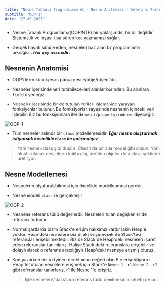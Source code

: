 ```yaml
---
title: "Nesne Tabanlı Programlama #1 - Nesne Anatomisi - Referans Türlü Değişkenler"
subtitle: "OOP-1"
date: "27-02-2023"
---
```


- Nesne Tabanlı Programlama(OOP/NTP) bir yaklaşımdır, bir dil değildir. Sistematik ve inşası kısa süren kod yazmamızı sağlar.

- Gerçek hayatı simüle eden, nesneleri baz alan bir programlama tekniğidir. **_Her şey nesnedir._**

## **Nesnenin Anatomisi**

- OOP'de en küçük/esas parça nesne/obje/object'dir.

- Nesneler içerisinde veri tutabilecekleri alanlar barındırır. Bu alanlara `field` diyeceğiz.

- Nesneler içerisinde bir de tutulan verileri işlemesine yarayan fonksiyonlar bulunur. Bu fonksiyonlar sayesinde nesnenin içindeki veri işlebilir. Biz bu fonksiyonlara ileride `metot/property/indexer` diyeceğiz.

![OOP-1](images/oop-1.png)

- Tüm nesneler aslında bir `class` modellemesidir. **_Eğer nesne oluşturmak istiyorsak kesinlikle `class` ile çalışmalıyız_**

> Yani nesne=class gibi düşün. Class'ı da bir ana model gibi düşün. Yani oluşturulacak nesnelerin kalıbı gibi, üretilen objeler de o class şeklinde üretiliyor.

## **Nesne Modellemesi**

- Nesnelerin olşuturulabilmesi için öncelikle modellenmesi gerekir.

- Nesne modeli `class` ile gerçekleşir.

![OOP-2](images/oop-2.png)

- Nesneler referans türlü değerlerdir. Nesneleri tutan değişkenler de referans türlüdür.

- Normal şartlarda bizim Stack'e erişim hakkımız vardır lakin Heap'e yoktur. Heap'deki nesnelere biz direkt erişemesek de Stack'teki referanslar erişebilmektedir. Biz de Stack'de Heap'deki nesneleri işaret eden referanslar tanımlarız. Haliye Stack'deki referanslara erişebilir ve dolaylı olarak o referans aracılığıyla Heap'deki nesneye erişmiş oluruz.

- Kod yazarken biz `a` diyince direkt onun değeri olan 5'e erişebiliyoruz. Heap'te tutulan nesnelere erişmek için Stack'e `Nesne 1--r1` `Nesne 2--r2` gibi referanslar tanımlarız. r1 ile Nesne 1'e erişiriz.
  > İşte nesnelere/class'lara referans türlü denilmesinin sebebi de bu.
